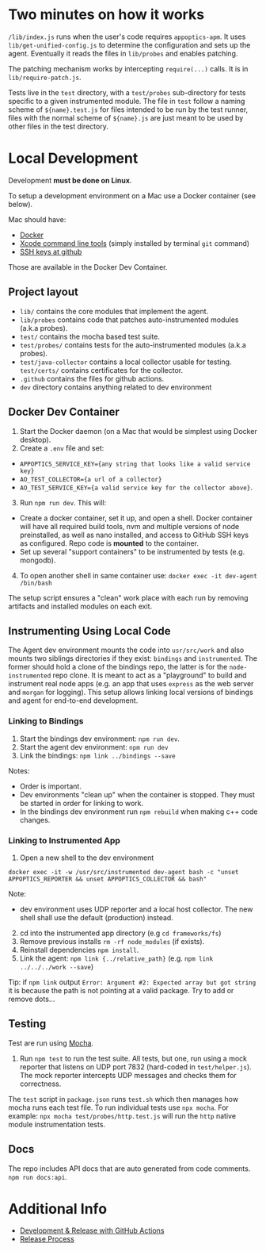# Two minutes on how it works

`/lib/index.js` runs when the user's code requires `appoptics-apm`. It uses
`lib/get-unified-config.js` to determine the configuration and sets up the
agent. Eventually it reads the files in `lib/probes` and enables patching.

The patching mechanism works by intercepting `require(...)` calls. It is in
`lib/require-patch.js`.

Tests live in the `test` directory, with a `test/probes` sub-directory for tests
specific to a given instrumented module. The file in `test` follow a naming
scheme of `${name}.test.js` for files intended to be run by the test runner,
files with the normal scheme of `${name}.js` are just meant to be used by other files
in the test directory.


# Local Development

Development **must be done on Linux**.

To setup a development environment on a Mac use a Docker container (see below).

Mac should have:
  * [Docker](https://docs.docker.com/docker-for-mac/install/)
  * [Xcode command line tools](https://developer.apple.com/download/more/?=command%20line%20tools) (simply installed by terminal `git` command)
  * [SSH keys at github](https://docs.github.com/en/github/authenticating-to-github/connecting-to-github-with-ssh/adding-a-new-ssh-key-to-your-github-account)

Those are available in the Docker Dev Container.


## Project layout

* `lib/` contains the core modules that implement the agent.
* `lib/probes` contains code that patches auto-instrumented modules (a.k.a probes).
* `test/` contains the mocha based test suite.
* `test/probes/` contains tests for the auto-instrumented modules (a.k.a probes).
* `test/java-collector` contains a local collector usable for testing. `test/certs/` contains certificates for the collector.
* `.github` contains the files for github actions.
* `dev` directory contains anything related to dev environment


## Docker Dev Container

1. Start the Docker daemon (on a Mac that would be simplest using Docker desktop).
2. Create a `.env` file and set: 
- `APPOPTICS_SERVICE_KEY={any string that looks like a valid service key}`
- `AO_TEST_COLLECTOR={a url of a collector}`
- `AO_TEST_SERVICE_KEY={a valid service key for the collector above}`.

3. Run `npm run dev`. This will:
  - Create a docker container, set it up, and open a shell. Docker container will have all required build tools, nvm and multiple versions of node preinstalled, as well as nano installed, and access to GitHub SSH keys as configured. Repo code is **mounted** to the container.
  - Set up several "support containers" to be instrumented by tests (e.g. mongodb).

4. To open another shell in same container use: `docker exec -it dev-agent /bin/bash`

The setup script ensures a "clean" work place with each run by removing artifacts and installed modules on each exit.

## Instrumenting Using Local Code

The Agent dev environment mounts the code into `usr/src/work` and also mounts two siblings directories if they exist: `bindings` and `instrumented`.
The former should hold a clone of the bindings repo, the latter is for the `node-instrumented` repo clone. It is meant to act as a "playground" to build and instrument real node apps (e.g. an app that uses `express` as the web server and `morgan` for logging). This setup allows linking local versions of bindings and agent for end-to-end development.

### Linking to Bindings

1. Start the bindings dev environment: `npm run dev`.
2. Start the agent dev environment: `npm run dev`
3. Link the bindings: `npm link ../bindings --save`

Notes: 
- Order is important.
- Dev environments "clean up" when the container is stopped. They must be started in order for linking to work.
- In the bindings dev environment run `npm rebuild` when making c++ code changes.

### Linking to Instrumented App

1. Open a new shell to the dev environment

`docker exec -it -w /usr/src/instrumented dev-agent bash -c "unset APPOPTICS_REPORTER && unset APPOPTICS_COLLECTOR && bash"`

Note:
- dev environment uses UDP reporter and a local host collector. The new shell shall use the default (production) instead.

2. cd into the instrumented app directory (e.g `cd frameworks/fs`)
3. Remove previous installs `rm -rf node_modules` (if exists).
4. Reinstall dependencies `npm install`.
3. Link the agent: `npm link {../relative_path}` (e.g. `npm link ../../../work --save`)

Tip: if `npm link` output `Error: Argument #2: Expected array but got string` it is because the path is not pointing at a valid package. Try to add or remove dots...

## Testing

Test are run using [Mocha](https://github.com/mochajs/mocha).

1. Run `npm test` to run the test suite. All tests, but one, run using a mock reporter that listens on UDP port 7832 (hard-coded in `test/helper.js`). The mock reporter intercepts UDP messages and checks them for correctness.

The `test` script in `package.json` runs `test.sh` which then manages how mocha runs each test file. To run individual tests use `npx mocha`. For example: `npx mocha test/probes/http.test.js` will run the `http` native module instrumentation tests.

## Docs

The repo includes API docs that are auto generated from code comments.
`npm run docs:api`.


# Additional Info

* [Development & Release with GitHub Actions ](./github-actions.md)
* [Release Process](./release-process.md)
